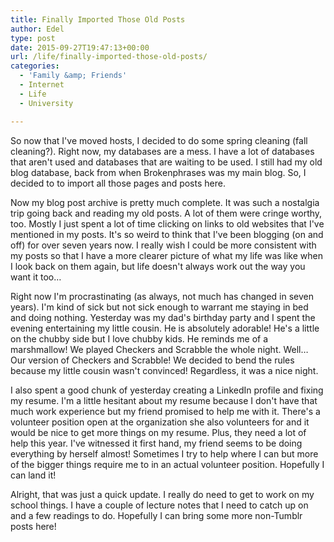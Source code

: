 ```yaml
---
title: Finally Imported Those Old Posts
author: Edel
type: post
date: 2015-09-27T19:47:13+00:00
url: /life/finally-imported-those-old-posts/
categories:
  - 'Family &amp; Friends'
  - Internet
  - Life
  - University

---
```

So now that I've moved hosts, I decided to do some spring cleaning (fall cleaning?). Right now, my databases are a mess. I have a lot of databases that aren't used and databases that are waiting to be used. I still had my old blog database, back from when Brokenphrases was my main blog. So, I decided to to import all those pages and posts here.

Now my blog post archive is pretty much complete. It was such a nostalgia trip going back and reading my old posts. A lot of them were cringe worthy, too. Mostly I just spent a lot of time clicking on links to old websites that I've mentioned in my posts. It's so weird to think that I've been blogging (on and off) for over seven years now. I really wish I could be more consistent with my posts so that I have a more clearer picture of what my life was like when I look back on them again, but life doesn't always work out the way you want it too&#8230;

Right now I'm procrastinating (as always, not much has changed in seven years). I'm kind of sick but not sick enough to warrant me staying in bed and doing nothing. Yesterday was my dad's birthday party and I spent the evening entertaining my little cousin. He is absolutely adorable! He's a little on the chubby side but I love chubby kids. He reminds me of a marshmallow! We played Checkers and Scrabble the whole night. Well&#8230; Our version of Checkers and Scrabble! We decided to bend the rules because my little cousin wasn't convinced! Regardless, it was a nice night.

I also spent a good chunk of yesterday creating a LinkedIn profile and fixing my resume. I'm a little hesitant about my resume because I don't have that much work experience but my friend promised to help me with it. There's a volunteer position open at the organization she also volunteers for and it would be nice to get more things on my resume. Plus, they need a lot of help this year. I've witnessed it first hand, my friend seems to be doing everything by herself almost! Sometimes I try to help where I can but more of the bigger things require me to in an actual volunteer position. Hopefully I can land it!

Alright, that was just a quick update. I really do need to get to work on my school things. I have a couple of lecture notes that I need to catch up on and a few readings to do. Hopefully I can bring some more non-Tumblr posts here!


